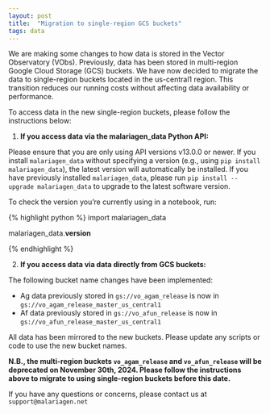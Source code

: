 ```yaml
---
layout: post
title:  "Migration to single-region GCS buckets"
tags: data
---
```


We are making some changes to how data is stored in the Vector Observatory (VObs).
Previously, data has been stored in multi-region Google Cloud Storage (GCS) buckets. We have now decided to migrate the data to single-region buckets located in the us-central1 region. This transition reduces our running costs without affecting data availability or performance.

To access data in the new single-region buckets, please follow the instructions below:

1. **If you access data via the malariagen_data Python API:**

Please ensure that you are only using API versions v13.0.0 or newer. If you install `malariagen_data` without specifying a version (e.g., using `pip install malariagen_data`), the latest version will automatically be installed. If you have previously installed `malariagen_data`, please run `pip install --upgrade malariagen_data` to upgrade to the latest software version.

To check the version you’re currently using in a notebook, run:
  
{% highlight python %}
import malariagen_data

malariagen_data.__version__

{% endhighlight %}


2. **If you access data via data directly from GCS buckets:**

The following bucket name changes have been implemented:

- Ag data previously stored in `gs://vo_agam_release` is now in `gs://vo_agam_release_master_us_central1`
- Af data previously stored in `gs://vo_afun_release` is now in  `gs://vo_afun_release_master_us_central1`

All data has been mirrored to the new buckets. Please update any scripts or code to use the new bucket names.

**N.B., the multi-region buckets `vo_agam_release` and `vo_afun_release` will be deprecated on November 30th, 2024. Please follow the instructions above to migrate to using single-region buckets before this date.**

If you have any questions or concerns, please contact us at `support@malariagen.net`
